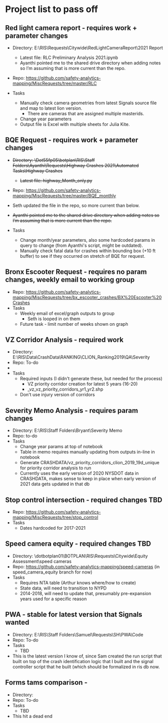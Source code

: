 # Project list to pass off

## Red light camera report - requires work + parameter changes

-	Directory: E:\RIS\Requests\Citywide\RedLightCameraReport\2021 Report
    - Latest file: RLC Preliminary Analysis 2021.ipynb
    - Ayanthi pointed me to the shared drive directory when adding notes so I’m assuming that is more current than the repo.
-	Repo: https://github.com/safety-analytics-mapping/MiscRequests/tree/master/RLC

- Tasks
    - Manually check camera geometries from latest Signals source file and map to latest lion version.
        - There are cameras that are assigned multiple masterids.
    - Change year parameters
    - Output file is Excel with multiple sheets for Julia Kite.

## BQE Request - requires work + parameter changes
- ~~Directory: \\Dot55fp05\botplan\RIS\Staff Folders\Ayanthi\Requests\Highway Crashes 2021\Automated Tasks\Highway Crashes~~ 
    - ~~Latest file: highway_Month_only.py~~
- Repo: https://github.com/safety-analytics-mapping/MiscRequests/tree/master/BQE_monthly
- Seth updated the file in the repo, so more current than below.
- ~~Ayanthi pointed me to the shared drive directory when adding notes so I’m assuming that is more current than the repo.~~

- Tasks
    - Change month/year parameters, also some hardcoded params in query to change (from Ayanthi's script, might be outdated).
    - Manually check fatal data for crashes within bounding box (+10 ft buffer) to see if they occurred on stretch of BQE for request.  

## Bronx Escooter Request - requires no param changes, weekly email to working group 
- Repo: https://github.com/safety-analytics-mapping/MiscRequests/tree/bx_escooter_crashes/BX%20Escooter%20Crashes
- Tasks
    - Weekly email of excel/graph outputs to group
        - Seth is looped in on them 
    - Future task - limit number of weeks shown on graph 

## VZ Corridor Analysis - required work
- Directory: E:\RIS\Data\CrashData\RANKING\CLION_Ranking2019\QA\Severity
- Repo: To-do
- 
- Tasks
    - Required inputs (I didn't generate these, but needed for the process)
        - VZ priority corridor creation for latest 5 years (16-20)
        - _vz_vz_priority_corridors_yr1_yr2.shp
    - Don't use injury version of corridors

## Severity Memo Analysis - requires param changes
- Directory: E:\RIS\Staff Folders\Bryant\Severity Memo
- Repo: to-do
- Tasks
    - Change year params at top of notebook
    - Table in memo requires manually updating from outputs in-line in notebook
    - Generate CRASHDATA/vz_priority_corridors_clion_2019_19d_unique for priority corridor analysis to run
    - Currently uses the early version of 2020 NYSDOT data in CRASHDATA, makes sense to keep in place when early version of 2021 data gets updated in that db

## Stop control intersection - required changes TBD
- Repo: https://github.com/safety-analytics-mapping/MiscRequests/tree/stop_control
- Tasks
    - Dates hardcoded for 2017-2021

## Speed camera equity - required changes TBD
- Directory: \\dotbotplan01\BOTPLAN\RIS\Requests\Citywide\Equity Assessment\speed cameras
- Repo: https://github.com/safety-analytics-mapping/speed-cameras (in speed_camera_equity branch for now)
- Tasks
    - Requires NTA table (Arthur knows where/how to create) 
    - State data, will need to transition to NYPD
    - 2014-2018, will need to update that, presumably pre-expansion years used for a specific reason

## PWA - stable for latest version that Signals wanted
- Directory: E:\RIS\Staff Folders\Samuel\Requests\SH\PWA\Code
- Repo: To-do
- Tasks
    - TBD 
- This is the latest version I know of, since Sam created the run script that built on top of the crash identification logic that I built and the signal controller script that he built (which should be formalized in ris db now.

## Forms tams comparison - 
 - Directory: 
 - Repo: To-do
 - Tasks
    - TBD
 - This hit a dead end 
